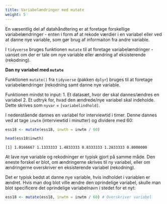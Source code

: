 ```yaml
---
title: Variabelændringer med mutate
weight: 5
---
```

En væsentlig del af datahåndtering er at foretage forskellige
variabelændringer - enten i form af at rekode værdier i en variabel
eller ved at danne nye variable, som gør brug af informaiton fra andre
variable.

I `tidyverse` bruges funktionen `mutate` til at foretage
variabelændringer - uanset om der er tale om nye variable eller ændring
af eksisterende (rekodning).

**Dan ny variabel med `mutate`**

Funktionen `mutate()` fra `tidyverse` (pakken `dplyr`) bruges til at
foretage variabelændringer (rekodning samt danne nye variable.

Funktionen mindst to input: 1. Et datasæt, hvor der skal dannes/ændres
en variabel 2. Et udtryk for, hvad den ændrede/nye variabel skal
indeholde. Dette skrives som `nyvar` = `[variabelindhold]`.

I nedenstående dannes en variabel for interviewtid i timer. Denne dannes
ved at tage `inwtm` (interviewtid i minutter) og dividere med 60:

``` r
ess18 <- mutate(ess18, inwth = inwtm / 60)

head(ess18$inwth)
```

    [1] 1.0166667 1.1333333 1.4833333 0.8333333 1.2833333 0.8000000

At lave nye variable og rekodninger er typisk gjort på samme måde. Den
eneste forskel er blot, om ændringerne skrives til ny variabel, eller om
ændringerne overskriver en eksisterende variabel (rekodning).

Det er typisk bedst at danne nye variable, hvis indholdet i variablen er
ændret. Hvis man dog blot ville ændre den oprindelige variabel, skulle
man blot specificere det oprindelige variabelnavn i stedet for et nyt:

``` r
ess18 <- mutate(ess18, inwtm = inwtm / 60) # Overskriver variabel
```
